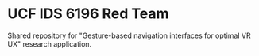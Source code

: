 # UCF IDS 6196 Red Team
Shared repository for "Gesture-based navigation interfaces for optimal VR UX" research application.
